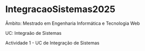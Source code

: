 # IntegracaoSistemas2025
Âmbito: Mestrado em Engenharia Informática e Tecnologia Web

UC: Integraão de Sistemas

Actividade 1 - UC de Integração de Sistemas


